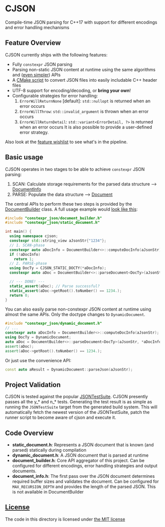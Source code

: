 # CJSON
Compile-time JSON parsing for C++17 with support for different encodings and error handling mechanisms

## Feature Overview
CJSON currently ships with the following features:

* Fully `constexpr` JSON parsing
* Parsing non-static JSON content at runtime using the same algorithms and ([even simpler](https://github.com/suluke/monobo/blob/master/constexpr_json/include/constexpr_json/dynamic_document.h)) APIs
* A [CMake script](https://github.com/suluke/monobo/blob/master/constexpr_json/cmake/GenerateJsonHeader.cmake) to convert JSON files into easily includable C++ header files
* UTF-8 support for encoding/decoding, or **bring your own**!
* Configurable strategies for error handling:
   1. `ErrorWillReturnNone` \[default\]: `std::nullopt` is returned when an error occurs
   2. `ErrorWillThrow`: `std::invalid_argument` is thrown when an error occurs
   3. `ErrorWillReturnDetail`: `std::variant<ErrorDetail, ?>` is returned when an error occurs
   It is also possible to provide a user-defined error strategy.

Also look at the [feature wishlist](https://github.com/suluke/monobo/issues/1) to see what's in the pipeline.

## Basic usage
CJSON operates in two stages to be able to achieve `constexpr` JSON parsing:

1. SCAN: Calculate storage requirements for the parsed data structure --> [DocumentInfo](https://github.com/suluke/monobo/blob/master/constexpr_json/include/constexpr_json/document_info.h)
2. PARSE: Populate the data structure --> [Document](https://github.com/suluke/monobo/blob/master/constexpr_json/include/constexpr_json/document.h)

The central APIs to perform these two steps is provided by the [DocumentBuilder](https://github.com/suluke/monobo/blob/master/constexpr_json/include/constexpr_json/document_builder.h) class.
A full usage example would [look like this](https://github.com/suluke/monobo/blob/master/constexpr_json/test/basic.cc):

```cpp
#include "constexpr_json/document_builder.h"
#include "constexpr_json/static_document.h"

int main() {
  using namespace cjson;
  constexpr std::string_view aJsonStr{"1234"};
  // 1. SCAN-phase
  constexpr auto aDocInfo = DocumentBuilder<>::computeDocInfo(aJsonStr);
  if (!aDocInfo)
    return 1;
  // 2. PARSE-phase
  using DocTy = CJSON_STATIC_DOCTY(*aDocInfo);
  constexpr auto aDoc = DocumentBuilder<>::parseDocument<DocTy>(aJsonStr, *aDocInfo);

  // --- DONE! ---
  static_assert(aDoc); // Parse successful?
  static_assert(aDoc->getRoot().toNumber() == 1234.);
  return 0;
}
```

You can also easily parse non-constexpr JSON content at runtime using almost the same APIs.
Only the doctype changes to `DynamicDocument`.

```cpp
#include "constexpr_json/dynamic_document.h"
// ...
constexpr auto aDocInfo = DocumentBuilder<>::computeDocInfo(aJsonStr);
using DocTy = DynamicDocument;
auto aDoc = DocumentBuilder<>::parseDocument<DocTy>(aJsonStr, *aDocInfo);
assert(aDoc);
assert(aDoc->getRoot().toNumber() == 1234.);
```
Or just use the convenience API:
```cpp
const auto aResult = DynamicDocument::parseJson(aJsonStr);
```
## Project Validation
CJSON is tested against the popular [JSONTestSuite](https://github.com/nst/JSONTestSuite).
CJSON presently passes all the y\_\* and n\_\* tests.
Generating the test result is as simple as running the `JSONTestSuite` target from the generated build system.
This will automatically fetch the newest version of the JSONTestSuite, patch the runner script to become aware of cjson and execute it.


## Code Overview
* **static_document.h**: Represents a JSON document that is known (and parsed) statically during compilation
* **dynamic_document.h**: A JSON document that is parsed at runtime
* **document_builder.h**: Core API aggregator of this project. Can be configured for different encodings, error handling strategies and output documents.
* **document_info.h**: The first pass over the JSON document determines required buffer sizes and validates the document.
                   Can be configured for `MAX_RECURSION_DEPTH` and provides the length of the parsed JSON. This is not available in DocumentBuilder


## [License](https://github.com/suluke/monobo/blob/master/constexpr_json/LICENSE)
The code in this directory is licensed under [the MIT license](https://github.com/suluke/monobo/blob/master/constexpr_json/LICENSE)
